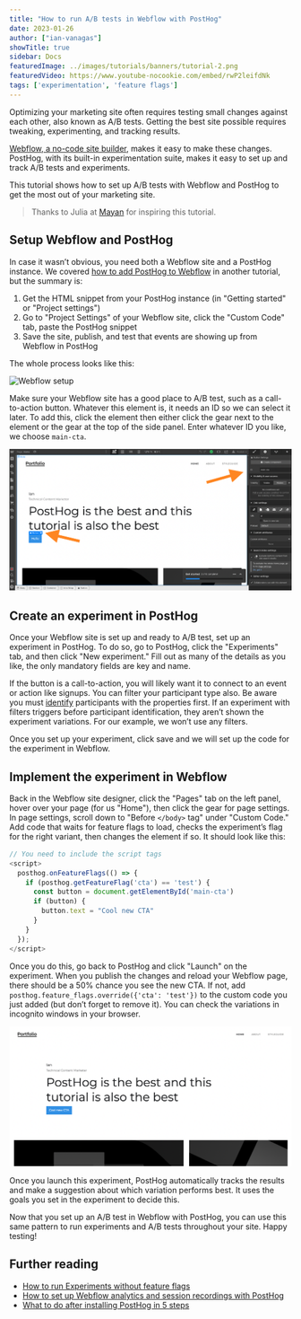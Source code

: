 ```yaml
---
title: "How to run A/B tests in Webflow with PostHog"
date: 2023-01-26
author: ["ian-vanagas"]
showTitle: true
sidebar: Docs
featuredImage: ../images/tutorials/banners/tutorial-2.png
featuredVideo: https://www.youtube-nocookie.com/embed/rwP2leifdNk
tags: ['experimentation', 'feature flags']
---
```


Optimizing your marketing site often requires testing small changes against each other, also known as A/B tests. Getting the best site possible requires tweaking, experimenting, and tracking results.

[Webflow, a no-code site builder](https://webflow.com/), makes it easy to make these changes. PostHog, with its built-in experimentation suite, makes it easy to set up and track A/B tests and experiments. 

This tutorial shows how to set up A/B tests with Webflow and PostHog to get the most out of your marketing site.

> Thanks to Julia at [Mayan](https://www.mayan.co/) for inspiring this tutorial.

## Setup Webflow and PostHog

In case it wasn’t obvious, you need both a Webflow site and a PostHog instance. We covered [how to add PostHog to Webflow](/tutorials/webflow#adding-posthog-to-your-webflow-site) in another tutorial, but the summary is:

1. Get the HTML snippet from your PostHog instance (in "Getting started" or "Project settings")
2. Go to "Project Settings" of your Webflow site, click the "Custom Code" tab, paste the PostHog snippet
3. Save the site, publish, and test that events are showing up from Webflow in PostHog

The whole process looks like this:

![Webflow setup](../images/tutorials/webflow-ab-tests/webflow.gif)

Make sure your Webflow site has a good place to A/B test, such as a call-to-action button. Whatever this element is, it needs an ID so we can select it later. To add this, click the element then either click the gear next to the element or the gear at the top of the side panel. Enter whatever ID you like, we choose `main-cta`.

![Button ID](../images/tutorials/webflow-ab-tests/button.png)

## Create an experiment in PostHog

Once your Webflow site is set up and ready to A/B test, set up an experiment in PostHog. To do so, go to PostHog, click the "Experiments" tab, and then click "New experiment." Fill out as many of the details as you like, the only mandatory fields are key and name. 

If the button is a call-to-action, you will likely want it to connect to an event or action like signups. You can filter your participant type also. Be aware you must [identify](/tutorials/identifying-users-guide) participants with the properties first. If an experiment with filters triggers before participant identification, they aren’t shown the experiment variations. For our example, we won’t use any filters.

Once you set up your experiment, click save and we will set up the code for the experiment in Webflow.

## Implement the experiment in Webflow

Back in the Webflow site designer, click the "Pages" tab on the left panel, hover over your page (for us "Home"), then click the gear for page settings. In page settings, scroll down to "Before `</body>` tag" under "Custom Code." Add code that waits for feature flags to load, checks the experiment’s flag for the right variant, then changes the element if so. It should look like this:

```js
// You need to include the script tags
<script>
  posthog.onFeatureFlags(() => {
    if (posthog.getFeatureFlag('cta') == 'test') {
      const button = document.getElementById('main-cta')
      if (button) {
        button.text = "Cool new CTA"
      }
    }
  });
</script>
```

Once you do this, go back to PostHog and click "Launch" on the experiment. When you publish the changes and reload your Webflow page, there should be a 50% chance you see the new CTA. If not, add `posthog.feature_flags.override({'cta': 'test'})` to the custom code you just added (but don’t forget to remove it). You can check the variations in incognito windows in your browser.

![CTA changed](../images/tutorials/webflow-ab-tests/cta.png)

Once you launch this experiment, PostHog automatically tracks the results and make a suggestion about which variation performs best. It uses the goals you set in the experiment to decide this. 

Now that you set up an A/B test in Webflow with PostHog, you can use this same pattern to run experiments and A/B tests throughout your site. Happy testing!

## Further reading

- [How to run Experiments without feature flags](/docs/experiments/running-experiments-without-feature-flags)
- [How to set up Webflow analytics and session recordings with PostHog](/tutorials/webflow)
- [What to do after installing PostHog in 5 steps](/tutorials/next-steps-after-installing)